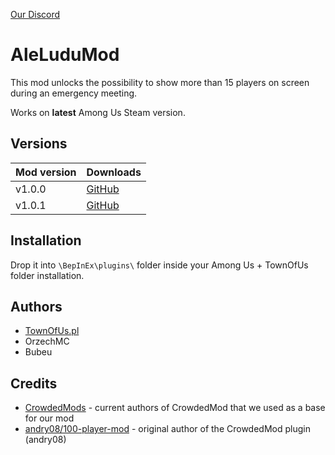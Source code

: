 [Our Discord](https://discord.townofus.pl)

# AleLuduMod
This mod unlocks the possibility to show more than 15 players on screen during an emergency meeting.

Works on **latest** Among Us Steam version.

## Versions
| Mod version | Downloads                                                                                   |
|-------------|---------------------------------------------------------------------------------------------|
| v1.0.0      | [GitHub](https://github.com/townofus-pl/AleLuduMod/releases/download/v1.0.0/AleLuduMod.dll) |
| v1.0.1      | [GitHub](https://github.com/townofus-pl/AleLuduMod/releases/download/v1.0.1/AleLuduMod.dll) |

## Installation
Drop it into `\BepInEx\plugins\` folder inside your Among Us + TownOfUs folder installation.

## Authors
- [TownOfUs.pl](http://townofus.pl/)
- OrzechMC
- Bubeu

## Credits
- [CrowdedMods](https://github.com/CrowdedMods/CrowdedMod) - current authors of CrowdedMod that we used as a base for our mod
- [andry08/100-player-mod](https://github.com/andry08/100-player-mod) - original author of the CrowdedMod plugin (andry08)

